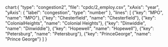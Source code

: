 chart:{
"type": "congestion2",
"file": "cpdc/2_employ.csv",
"xAxis": "year",
"yAxis": {
"label": "congestion",
"type": "number"
},
"lines": [
{"key": "MPO", "name": "MPO"},
{"key": "Chesterfield", "name": "Chesterfield"},
{"key": "ColonialHeights", "name": "Colonial Heights"},
{"key": "Dinwiddie", "name": "Dinwiddie"},
{"key": "Hopewell", "name": "Hopewell"},
{"key": "Petersburg", "name": "Petersburg"},
{"key": "PrinceGeorge", "name": "Prince George"}
]
}

<!-- #### Congestion Index

chart:{
"type": "congestion2",
"file": "congestion_pti_1_fk.csv",
"xAxis": "year",
"yAxis": {
"label": "Congestion Index",
"type": "number"
},
"locations": [
{"value": "mpo", "name": "MPO Region"},
{"value": "ches", "name": "Chesterfield"},
{"value": "colh", "name": "Colonial Heights"},
{"value": "din", "name": "Dinwiddie"},
{"value": "hope", "name": "Hopewell"},
{"value": "pet", "name": "Petersburg"},
{"value": "prge", "name": "Prince George"}
],
"timePeriods": {
"24": "24 Hours",
"AM": "Morning Peak (6 AM - 10 AM)",
"MD": "Midday (10 AM - 3 PM)",
"PM": "Evening Peak (3 PM - 7 PM)",
"OVN": "Overnight (7 PM - 6 AM)"
}
}

#### Reliable Roadways

chart:{
"type": "congestion3",
"file": "congestion_reliable_roads_2_fk.csv",
"xAxis": "year",
"yAxis": {
"format": "percentage",
"label": "Percent or Miles Reliability"
},
"locations": [
{"value": "mpo", "label": "Greater Philadelphia"},
{"value": "ches", "label": "Chester County"},
{"value": "colh", "label": "Collegeville"},
{"value": "din", "label": "Dingmans Ferry"},
{"value": "hope", "label": "Hopewell"},
{"value": "pet", "label": "Peterborough"},
{"value": "prge", "label": "Prince George"}
],
"transportModes": {
"options": [
{"value": "int", "label": "Interstate"},
{"value": "nonint", "label": "Non-Interstate"}
]
},
"filters": {
"Value": [
{"value": "Miles", "label": "Miles"},
{"value": "Percent", "label": "Percent"}
]
}
}

<div class="mt-30">

</div>

#### Truck Travel Time Reliability (TTTR)

chart:{
"type": "congestion1",
"file": "congestion_tttr_fk.csv",
"xAxis": "year",
"yAxis": {
"label": "congestion",
"type": "number"
},
"lines": [
{"key": "mpo", "name": "MPO Region"},
{"key": "hopewell", "name": "Hopewell"},
{"key": "petersburg", "name": "Petersburg"},
{"key": "colonial_heights", "name": "Colonial Heights"},
{"key": "chesterfield", "name": "Chesterfield"},
{"key": "dinwiddie", "name": "Dinwiddie"},
{"key": "prince_george", "name": "Prince George"}
]
}

#### Congestion Index

chart:{
"type": "congestion4",
"file": "congestion_pti_Fwy_loc-f1_fk.csv",
"xAxis": "year",
"yAxis": {
"label": "Planning Time Index",
"type": "number"
},
"locations": [
{"value": "MPO", "label": "MPO Region"},
{"value": "Hopewell", "label": "Hopewell"},
{"value": "Petersburg", "label": "Petersburg"},
{"value": "ColonialHeights", "label": "Colonial Heights"},
{"value": "Chesterfield", "label": "Chesterfield"},
{"value": "Dinwiddie", "label": "Dinwiddie"},
{"value": "PrinceGeorge", "label": "Prince George"}
],
"timePeriods": {
"AM": "Morning Peak",
"MD": "Midday",
"PM": "Evening Peak",
"INT": "Overnight",
"24": "24 Hour"
}
}

<div className="mt-30"> </div>

#### Travel Time Reliability

chart:{
"type": "congestion5",
"file": "congestion_reliability_fk.csv",
"xAxis": "year",
"yAxis": {
"label": "Reliability",
"type": "number",
"format": "percentage"
},
"locations": [
{"value": "MPO", "name": "MPO Region"},
{"value": "Hopewell", "name": "Hopewell"},
{"value": "Petersburg", "name": "Petersburg"},
{"value": "ColonialHeights", "name": "Colonial Heights"},
{"value": "Chesterfield", "name": "Chesterfield"},
{"value": "Dinwiddie", "name": "Dinwiddie"},
{"value": "PrinceGeorge", "name": "Prince George"}
],
"filters": {
"value": [
{"value": "Percent", "label": "Percentage"},
{"value": "Miles", "label": "Miles"}
],
"Unit": [
{"value": "Interstate", "label": "Interstate"},
{"value": "Non Interstate", "label": "Non-Interstate"}
]
}
}

<div className="mt-30"> </div>

#### Peak Hour Excessive Delay

chart:{
"type": "congestion6",
"file": "congestion_reliability_phed-f4_fk.csv",
"xAxis": "year",
"yAxis": {
"label": "Hours of Delay",
"type": "number"
},
"lines": [
{"key": "TCA_UA", "name": "Tri-Cities Area"},
{"key": "RR_UA", "name": "Richmond Region"},
{"key": "Total_UA", "name": "Total Urban Area"}
],
"filters": {
"Scope": [
{"value": "Capita", "label": "Per Capita"},
{"value": "Total", "label": "Total"}
]
}
}

<div className="mt-30"> </div>

#### Truck Travel Time Reliability F3

chart:{
"type": "congestion7",
"file": "congestion_reliability_tttr-f3_fk.csv",
"xAxis": "year",
"yAxis": {
"label": "Travel Time Reliability Index",
"type": "number"
},
"locations": [
{"value": "MPO", "name": "MPO Region"},
{"value": "Hopewell", "name": "Hopewell"},
{"value": "Petersburg", "name": "Petersburg"},
{"value": "Colonial Heights", "name": "Colonial Heights"},
{"value": "Chesterfield", "name": "Chesterfield"},
{"value": "Dinwiddie", "name": "Dinwiddie"},
{"value": "Prince George", "name": "Prince George"}
]
} -->

